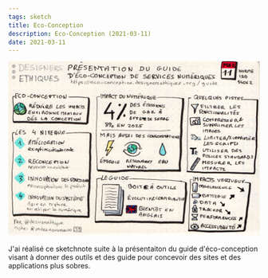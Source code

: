 ```yaml
---
tags: sketch
title: Eco-Conception
description: Eco-Conception (2021-03-11)
date: 2021-03-11
---
```


![](39_Eco-Conception_2021-03-11.jpg) 

<p>
    J'ai réalisé ce sketchnote suite à la présentaiton du guide d'éco-conception visant à donner des outils et des guide pour concevoir des sites et des applications plus sobres.
</p>